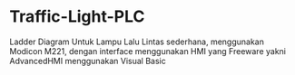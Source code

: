 # Traffic-Light-PLC
Ladder Diagram Untuk Lampu Lalu Lintas sederhana, menggunakan Modicon M221, dengan interface menggunakan HMI yang Freeware yakni AdvancedHMI menggunakan Visual Basic
